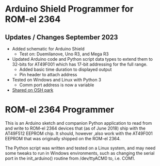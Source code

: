 # Arduino Shield Programmer for ROM-el 2364
## Updates / Changes September 2023
* Added schematic for Arduino Shield
    * Test on: Duemilanove, Uno R3, and Mega R3
* Updated Arduino code and Python script data types to extend them to 32-bits for AT49F001 which has 17-bit addressing for the full range.
    * Added basic time duration to displayed output
    * Pin header to attach address
* Tested on Windows and Linux with Python 3
    * Comm port address is now a variable
* [Shared on OSH park](https://oshpark.com/shared_projects/amO60ueQ)


# ROM-el 2364 Programmer

This is an Arduino sketch and companion Python application to read from and write to ROM-el 2364 devices that (as of June 2018) ship with the AT49F512 EEPROM chip. It should, however ,also work with the AT49F001 EEPROM that was originally shipped on the ROM-el 2364.

The Python script was written and tested on a Linux system, and may need some tweaks to run in Windows environments, such as changing the serial port in the init_arduino() routine from /dev/ttyACM0 to, i.e. COM1.
